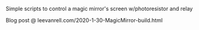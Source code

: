 
Simple scripts to control a magic mirror's screen w/photoresistor and relay

Blog post @ leevanrell.com/2020-1-30-MagicMirror-build.html